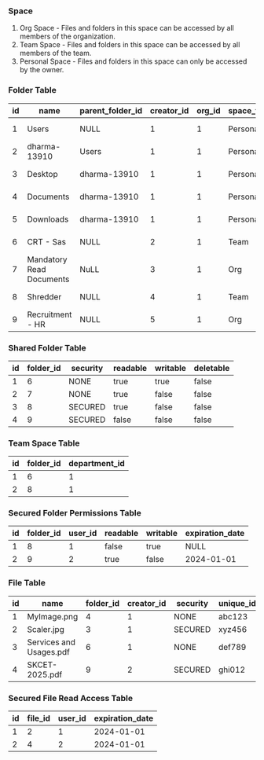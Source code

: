 ### Space

1. Org Space - Files and folders in this space can be accessed by all members of the organization.
2. Team Space - Files and folders in this space can be accessed by all members of the team.
3. Personal Space - Files and folders in this space can only be accessed by the owner.

### Folder Table

| id | name                     | parent_folder_id | creator_id | org_id | space_type | created_at |
|----|--------------------------|------------------|------------|--------|------------|------------|
| 1  | Users                    | NULL             | 1          | 1      | Personal   | 2023-01-01 |
| 2  | dharma-13910             | Users            | 1          | 1      | Personal   | 2023-01-01 |
| 3  | Desktop                  | dharma-13910     | 1          | 1      | Personal   | 2023-01-01 |
| 4  | Documents                | dharma-13910     | 1          | 1      | Personal   | 2023-01-01 |
| 5  | Downloads                | dharma-13910     | 1          | 1      | Personal   | 2023-01-01 |
| 6  | CRT - Sas                | NULL             | 2          | 1      | Team       | 2023-01-01 |
| 7  | Mandatory Read Documents | NuLL             | 3          | 1      | Org        | 2023-01-01 |
| 8  | Shredder                 | NULL             | 4          | 1      | Team       | 2023-01-01 |
| 9  | Recruitment - HR         | NULL             | 5          | 1      | Org        | 2023-01-01 |

### Shared Folder Table

| id | folder_id | security | readable | writable | deletable |
|----|-----------|----------|----------|----------|-----------|
| 1  | 6         | NONE     | true     | true     | false     |
| 2  | 7         | NONE     | true     | false    | false     |
| 3  | 8         | SECURED  | true     | false    | false     |
| 4  | 9         | SECURED  | false    | false    | false     |

### Team Space Table

| id | folder_id | department_id |
|----|-----------|---------------|
| 1  | 6         | 1             |
| 2  | 8         | 1             |

### Secured Folder Permissions Table

| id | folder_id | user_id | readable | writable | expiration_date |
|----|-----------|---------|----------|----------|-----------------|
| 1  | 8         | 1       | false    | true     | NULL            |
| 2  | 9         | 2       | true     | false    | 2024-01-01      |

### File Table

| id | name                    | folder_id | creator_id | security | unique_id |
|----|-------------------------|-----------|------------|----------|-----------|
| 1  | MyImage.png             | 4         | 1          | NONE     | abc123    |
| 2  | Scaler.jpg              | 3         | 1          | SECURED  | xyz456    |
| 3  | Services and Usages.pdf | 6         | 1          | NONE     | def789    |
| 4  | SKCET-2025.pdf          | 9         | 2          | SECURED  | ghi012    |

### Secured File Read Access Table

| id | file_id | user_id | expiration_date |
|----|---------|---------|-----------------|
| 1  | 2       | 1       | 2024-01-01      |
| 2  | 4       | 2       | 2024-01-01      |

